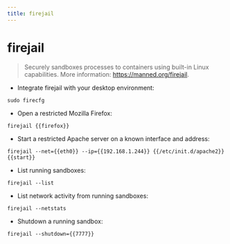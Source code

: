 ```yaml
---
title: firejail
---
```

# firejail

> Securely sandboxes processes to containers using built-in Linux capabilities.
> More information: <https://manned.org/firejail>.

- Integrate firejail with your desktop environment:

`sudo firecfg`

- Open a restricted Mozilla Firefox:

`firejail {{firefox}}`

- Start a restricted Apache server on a known interface and address:

`firejail --net={{eth0}} --ip={{192.168.1.244}} {{/etc/init.d/apache2}} {{start}}`

- List running sandboxes:

`firejail --list`

- List network activity from running sandboxes:

`firejail --netstats`

- Shutdown a running sandbox:

`firejail --shutdown={{7777}}`
